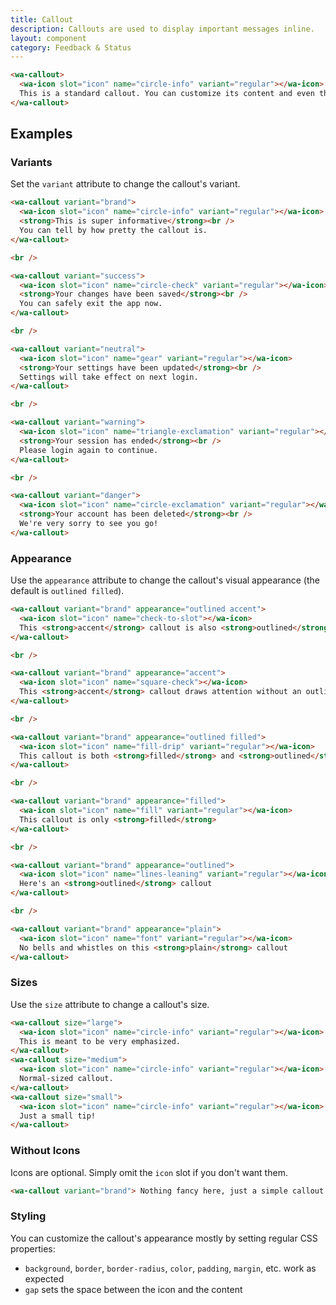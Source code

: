 ```yaml
---
title: Callout
description: Callouts are used to display important messages inline.
layout: component
category: Feedback & Status
---
```


```html {.example}
<wa-callout>
  <wa-icon slot="icon" name="circle-info" variant="regular"></wa-icon>
  This is a standard callout. You can customize its content and even the icon.
</wa-callout>
```

## Examples

### Variants

Set the `variant` attribute to change the callout's variant.

```html {.example}
<wa-callout variant="brand">
  <wa-icon slot="icon" name="circle-info" variant="regular"></wa-icon>
  <strong>This is super informative</strong><br />
  You can tell by how pretty the callout is.
</wa-callout>

<br />

<wa-callout variant="success">
  <wa-icon slot="icon" name="circle-check" variant="regular"></wa-icon>
  <strong>Your changes have been saved</strong><br />
  You can safely exit the app now.
</wa-callout>

<br />

<wa-callout variant="neutral">
  <wa-icon slot="icon" name="gear" variant="regular"></wa-icon>
  <strong>Your settings have been updated</strong><br />
  Settings will take effect on next login.
</wa-callout>

<br />

<wa-callout variant="warning">
  <wa-icon slot="icon" name="triangle-exclamation" variant="regular"></wa-icon>
  <strong>Your session has ended</strong><br />
  Please login again to continue.
</wa-callout>

<br />

<wa-callout variant="danger">
  <wa-icon slot="icon" name="circle-exclamation" variant="regular"></wa-icon>
  <strong>Your account has been deleted</strong><br />
  We're very sorry to see you go!
</wa-callout>
```

### Appearance

Use the `appearance` attribute to change the callout's visual appearance (the default is `outlined filled`).

```html {.example}
<wa-callout variant="brand" appearance="outlined accent">
  <wa-icon slot="icon" name="check-to-slot"></wa-icon>
  This <strong>accent</strong> callout is also <strong>outlined</strong>
</wa-callout>

<br />

<wa-callout variant="brand" appearance="accent">
  <wa-icon slot="icon" name="square-check"></wa-icon>
  This <strong>accent</strong> callout draws attention without an outline
</wa-callout>

<br />

<wa-callout variant="brand" appearance="outlined filled">
  <wa-icon slot="icon" name="fill-drip" variant="regular"></wa-icon>
  This callout is both <strong>filled</strong> and <strong>outlined</strong>
</wa-callout>

<br />

<wa-callout variant="brand" appearance="filled">
  <wa-icon slot="icon" name="fill" variant="regular"></wa-icon>
  This callout is only <strong>filled</strong>
</wa-callout>

<br />

<wa-callout variant="brand" appearance="outlined">
  <wa-icon slot="icon" name="lines-leaning" variant="regular"></wa-icon>
  Here's an <strong>outlined</strong> callout
</wa-callout>

<br />

<wa-callout variant="brand" appearance="plain">
  <wa-icon slot="icon" name="font" variant="regular"></wa-icon>
  No bells and whistles on this <strong>plain</strong> callout
</wa-callout>
```

### Sizes

Use the `size` attribute to change a callout's size.

```html {.example}
<wa-callout size="large">
  <wa-icon slot="icon" name="circle-info" variant="regular"></wa-icon>
  This is meant to be very emphasized.
</wa-callout>
<wa-callout size="medium">
  <wa-icon slot="icon" name="circle-info" variant="regular"></wa-icon>
  Normal-sized callout.
</wa-callout>
<wa-callout size="small">
  <wa-icon slot="icon" name="circle-info" variant="regular"></wa-icon>
  Just a small tip!
</wa-callout>
```

### Without Icons

Icons are optional. Simply omit the `icon` slot if you don't want them.

```html {.example}
<wa-callout variant="brand"> Nothing fancy here, just a simple callout. </wa-callout>
```

### Styling

You can customize the callout's appearance mostly by setting regular CSS properties:

- `background`, `border`, `border-radius`, `color`, `padding`, `margin`, etc. work as expected
- `gap` sets the space between the icon and the content
